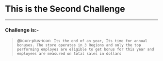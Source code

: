 # This is the Second Challenge
---
### Challenge is:-
> @icon-plus-icon ``` Its the end of an year, Its time for annual bonuses. The store operates in 3 Regions and only the top performing employes are eligible to get bonus for this year and employees are measured on total sales in dollars```
